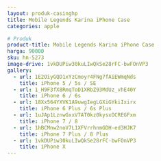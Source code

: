 ```yaml
---
layout: produk-casinghp
title: Mobile Legends Karina iPhone Case
categories: apple

# Produk
product-title: Mobile Legends Karina iPhone Case
harga: 90000
sku: hn-5273
image-drive: 1vkDUPiw30kuLIwQkSe28rFC-bwFOnVP3
gallery:
  - url: 1E2OiyGQD1xYzCmoyr4FNg7fAiEWmqNds
    title: iPhone 5 / 5s / SE
  - url: 1_H9F3fX8RmqToD1XRbZ93MdUz_vhE40Y
    title: iPhone 6 / 6s
  - url: 18Xx564YXVK1A9uwgIegLGXiGYkiIxirx
    title: iPhone 6 Plus / 6s Plus
  - url: 1uJAp1LznwGxxV7AT0kz0kysxOCREGFxm
    title: iPhone 7 / 8
  - url: 1hBCMnw2noV7L1XFVrrhnmGDH-ed3HJK7
    title: iPhone 7 Plus / 8 Plus
  - url: 1vkDUPiw30kuLIwQkSe28rFC-bwFOnVP3
    title: iPhone X
---
```

